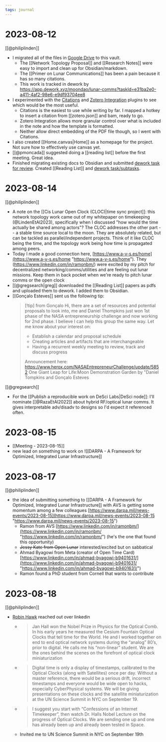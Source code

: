 ```yaml
---
tags: journal
---
```

# 2023-08-12
[[@philiplinden]]
- I migrated all of the files in [Google Drive](https://drive.google.com/drive/folders/1ShhRGmpVNglUcu3RsECko_I97Xcm1yW_?usp=drive_link) to this vault.
	- The [[Network Topology Proposal]] and [[Research Notes]] were easy to import and clean up for Obsidian/markdown.
	- The [[Primer on Lunar Communications]] has been a pain because it has so many citations.
	- This work is tracked in dework by https://app.dework.xyz/moondao/lunar-comms?taskId=e31ba2e0-a411-4af2-98e6-e9df93704ee8
- I experimented with the [Citations](https://obsidian.md/plugins?id=obsidian-citation-plugin) and [Zotero Integration](https://obsidian.md/plugins?id=obsidian-zotero-desktop-connector) plugins to see which would be the most useful.
	- Citations is the easiest to use while writing by far. I mapped a hotkey to insert a citation from [[zotero.json]] and bam, ready to go.
	- Zotero Integration allows more granular control over what is included in the note and how the template is formatted.
	- Neither allow direct embedding of the PDF file though, so I went with Citations.
- I also created [[Home.canvas|Home]] as a homepage for the project. Not sure how to effectively use canvas yet.
- [[@pmoncada]] suggested doing a [[reading list]] before the first meeting. Great idea.
- Finished migrating existing docs to Obsidian and submitted [dework task for review](https://app.dework.xyz/moondao/lunar-comms?taskId=e31ba2e0-a411-4af2-98e6-e9df93704ee8). Created [[Reading List]] and [dework task/subtasks](https://app.dework.xyz/moondao/lunar-comms?taskId=6e646842-811f-490d-93be-2e812974d1f9).

# 2023-08-14
[[@philiplinden]] 
- A note on the [[Cis Lunar Open Clock (CLOC)|time sync project]]: this network topology work came out of my whitepaper on timekeeping (@LindenEtAl2023), specifically when I discussed "how would the time actually be shared among actors"? The CLOC addresses the other part -- a stable time source local to the moon. They are absolutely related, but can be tackled as parallel/independent projects. Think of it like CLOC being the time, and the topology work being how time is propagated among peers.
- Today I made a good connection here, [https://www.a-v-s.es/home](https://www.a-v-s.es/home "https://www.a-v-s.es/home"). They (https://www.linkedin.com/in/ramonbm/) were excited by my pitch for decentralized networking/comms/utilities and are feeling out lunar missions. Keep them in back pocket when we're ready to pitch lunar comms or the open clock
- [[@gregsearch|greg]] downloaded the [[Reading List]] papers as pdfs and uploaded them to dework. I added them to Obsidian.
- [[Gonçalo Esteves]] sent us the following tip:
  > [!tip] from Gonçalo
  > Hi, there are a set of resources and potential proposals to look into, me and Daniel Thompkins just won 1st phase of the NASA entrepreneurship challenge and now working for 2nd phase.
  > I believe I can help this group the same way. Let me know about your interest on:
  > - Establish a calendar and proposal schedule 
  > - Creating articles and artifacts that are interchangeable 
  > - Having a recurrent weekly meeting to review, track and discuss progress 
  >
  > Announcement here: https://www.herox.com/NASAEntrepreneurChallenge/update/5852
  > One Giant Leap for Life:Moon Demonstration Garden by "Daniel Tompkins and Gonçalo Esteves

[[@gregsearch]]
- For the [[Publish a reproducible work on DeSci Labs|DeSci node]]: I'll nominate [[@RazaEtAl2022]] about hybrid RF/optical lunar comms. It gives interpretable adv/disadv to designs so I'd expect it referenced often.
# 2023-08-15
- [[Meeting - 2023-08-15]]
- new lead on something to work on ![[DARPA - A Framework for Optimized, Integrated Lunar Infrastructure]]
# 2023-08-17
[[@philiplinden]] 
- the idea of submitting something to [[DARPA - A Framework for Optimized, Integrated Lunar Infrastructure]] with AVS is getting some momentum among a few colleagues [https://www.darpa.mil/news-events/2023-08-15](https://www.darpa.mil/news-events/2023-08-15 "https://www.darpa.mil/news-events/2023-08-15")
	- Ramon from AVS [https://www.linkedin.com/in/ramonbm/](https://www.linkedin.com/in/ramonbm/ "https://www.linkedin.com/in/ramonbm/") (he's the one that found this opportunity)
	- ~~Jessy Kate from Open Lunar~~ interested/excited but on sabbatical
	- Ahmad Byagowi from Meta (creator of Open Time Card) [https://www.linkedin.com/in/ahmad-byagowi-b9401631/](https://www.linkedin.com/in/ahmad-byagowi-b9401631/ "https://www.linkedin.com/in/ahmad-byagowi-b9401631/")
	- Ramon found a PhD student from Cornell that wants to contribute

# 2023-08-18
[[@philiplinden]]
- [Robin Hawk]() reached out over linkedin
	- > Jan Hall won the Nobel Prize in Physics for the Optical Comb. In his early years he measured the Cesium Fountain Optical Clocks that tell time for the World. He and I worked together on end to end optical network systems during the “analog” 80’s, prior to digital. He calls me his “non-linear” student. We are the ones behind the scenes on the forefront of optical clock miniaturization
	- > Digital time is only a display of timestamps, calibrated to the Optical Clocks (along with Satellites) once per day. Without a master reference, there would be a serious drift, incorrect timestamps and everyone would be wide open to hacks, especially CyberPhysical systems. We will be giving presentations on these clocks and the satellite miniaturization at the UN Science Summit in NYC on September 19.
	- > I suggest you start with “Confessions of an Internet Timekeeper”, then watch Dr. Halls Nobel Lecture on the progress of Optical Clocks. We are sending one up and one has already been up and already been tested in Space.
	- Invited me to UN Science Summit in NYC on September 19th
